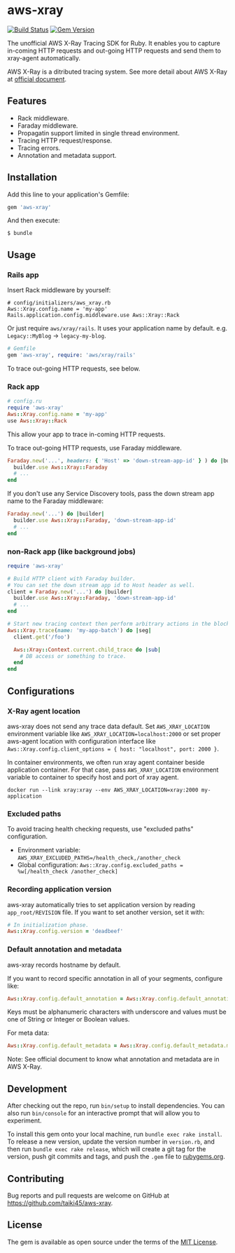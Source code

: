 # aws-xray
[![Build Status](https://travis-ci.org/taiki45/aws-xray.svg?branch=master)](https://travis-ci.org/taiki45/aws-xray)
[![Gem Version](https://badge.fury.io/rb/aws-xray.svg)](https://badge.fury.io/rb/aws-xray)

The unofficial AWS X-Ray Tracing SDK for Ruby.
It enables you to capture in-coming HTTP requests and out-going HTTP requests and send them to xray-agent automatically.

AWS X-Ray is a ditributed tracing system. See more detail about AWS X-Ray at [official document](http://docs.aws.amazon.com/xray/latest/devguide/aws-xray.html).

## Features
- Rack middleware.
- Faraday middleware.
- Propagatin support limited in single thread environment.
- Tracing HTTP request/response.
- Tracing errors.
- Annotation and metadata support.

## Installation

Add this line to your application's Gemfile:

```ruby
gem 'aws-xray'
```

And then execute:

    $ bundle

## Usage
### Rails app
Insert Rack middleware by yourself:

```
# config/initializers/aws_xray.rb
Aws::Xray.config.name = 'my-app'
Rails.application.config.middleware.use Aws::Xray::Rack
```

Or just require `aws/xray/rails`. It uses your application name by default.
e.g. `Legacy::MyBlog` -> `legacy-my-blog`.

```ruby
# Gemfile
gem 'aws-xray', require: 'aws/xray/rails'
```

To trace out-going HTTP requests, see below.

### Rack app
```ruby
# config.ru
require 'aws-xray'
Aws::Xray.config.name = 'my-app'
use Aws::Xray::Rack
```

This allow your app to trace in-coming HTTP requests.

To trace out-going HTTP requests, use Faraday middleware.

```ruby
Faraday.new('...', headers: { 'Host' => 'down-stream-app-id' } ) do |builder|
  builder.use Aws::Xray::Faraday
  # ...
end
```

If you don't use any Service Discovery tools, pass the down stream app name to the Faraday middleware:

```ruby
Faraday.new('...') do |builder|
  builder.use Aws::Xray::Faraday, 'down-stream-app-id'
  # ...
end
```

### non-Rack app (like background jobs)
```ruby
require 'aws-xray'

# Build HTTP client with Faraday builder.
# You can set the down stream app id to Host header as well.
client = Faraday.new('...') do |builder|
  builder.use Aws::Xray::Faraday, 'down-stream-app-id'
  # ...
end

# Start new tracing context then perform arbitrary actions in the block.
Aws::Xray.trace(name: 'my-app-batch') do |seg|
  client.get('/foo')

  Aws::Xray::Context.current.child_trace do |sub|
    # DB access or something to trace.
  end
end
```

## Configurations
### X-Ray agent location
aws-xray does not send any trace data default. Set `AWS_XRAY_LOCATION` environment variable like `AWS_XRAY_LOCATION=localhost:2000`
or set proper aws-agent location with configuration interface like `Aws::Xray.config.client_options = { host: "localhost", port: 2000 }`.

In container environments, we often run xray agent container beside application container.
For that case, pass `AWS_XRAY_LOCATION` environment variable to container to specify host and port of xray agent.

```
docker run --link xray:xray --env AWS_XRAY_LOCATION=xray:2000 my-application
```

### Excluded paths
To avoid tracing health checking requests, use "excluded paths" configuration.

- Environment variable: `AWS_XRAY_EXCLUDED_PATHS=/health_check,/another_check`
- Global configuration: `Aws::Xray.config.excluded_paths = %w[/health_check /another_check]`

### Recording application version
aws-xray automatically tries to set application version by reading `app_root/REVISION` file.
If you want to set another version, set it with:

```ruby
# In initialization phase.
Aws::Xray.config.version = 'deadbeef'
```

### Default annotation and metadata
aws-xray records hostname by default.

If you want to record specific annotation in all of your segments, configure like:

```ruby
Aws::Xray.config.default_annotation = Aws::Xray.config.default_annotation.merge(key: 'value')
```

Keys must be alphanumeric characters with underscore and values must be one of String or Integer or Boolean values.

For meta data:

```ruby
Aws::Xray.config.default_metadata = Aws::Xray.config.default_metadata.merge(key: ['some', 'meaningful', 'value'])
```

Note: See official document to know what annotation and metadata are in AWS X-Ray.

## Development

After checking out the repo, run `bin/setup` to install dependencies. You can also run `bin/console` for an interactive prompt that will allow you to experiment.

To install this gem onto your local machine, run `bundle exec rake install`. To release a new version, update the version number in `version.rb`, and then run `bundle exec rake release`, which will create a git tag for the version, push git commits and tags, and push the `.gem` file to [rubygems.org](https://rubygems.org).

## Contributing

Bug reports and pull requests are welcome on GitHub at https://github.com/taiki45/aws-xray.

## License

The gem is available as open source under the terms of the [MIT License](http://opensource.org/licenses/MIT).
